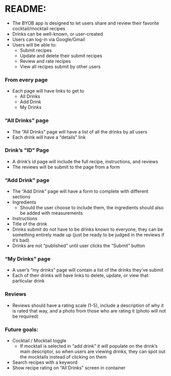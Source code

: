 # README:

- The BYOB app is designed to let users share and review their favorite cocktail/mocktail recipes
- Drinks can be well-known, or user-created
- Users can log-in via Google/Gmail
- Users will be able to:
  - Submit recipes
  - Update and delete their submit recipes
  - Review and rate recipes
  - View all recipes submit by other users

### From every page

- Each page will have links to get to
  - All Drinks
  - Add Drink
  - My Drinks

### “All Drinks” page

- The “All Drinks” page will have a list of all the drinks by all users
- Each drink will have a “details” link

### Drink’s "ID" Page

- A drink’s id page will include the full recipe, instructions, and reviews
- The reviews will be submit to the page from a form

### “Add Drink” page

- The “Add Drink” page will have a form to complete with different sections
- Ingredients
  - Should the user choose to include them, the ingredients should also be added with measurements
- Instructions
- Title of the drink
- Drinks submit do not have to be drinks known to everyone, they can be something entirely made up (just be ready to be judged in the reviews if it’s bad).
- Drinks are not “published” until user clicks the “Submit” button

### “My Drinks” page

- A user’s “my drinks” page will contain a list of the drinks they’ve submit
- Each of their drinks will have links to delete, update, or view that particular drink

### Reviews

- Reviews should have a rating scale (1-5), include a description of why it is rated that way, and a photo from those who are rating it (photo will not be required)

### Future goals:

- Cocktail / Mocktail toggle
  - If mocktail is selected in “add drink” it will populate on the drink’s main descriptor, so when users are viewing drinks, they can spot out the mocktails instead of clicking on them
- Search recipes with a keyword
- Show recipe rating on “All Drinks” screen in container

